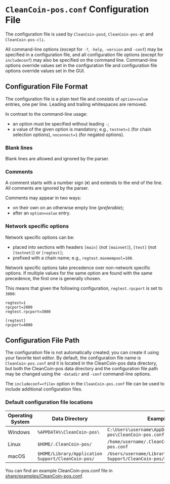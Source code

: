 # `CleanCoin-pos.conf` Configuration File

The configuration file is used by `CleanCoin-posd`, `CleanCoin-pos-qt` and `CleanCoin-pos-cli`.

All command-line options (except for `-?`, `-help`, `-version` and `-conf`) may be specified in a configuration file, and all configuration file options (except for `includeconf`) may also be specified on the command line. Command-line options override values set in the configuration file and configuration file options override values set in the GUI.

## Configuration File Format

The configuration file is a plain text file and consists of `option=value` entries, one per line. Leading and trailing whitespaces are removed.

In contrast to the command-line usage:
- an option must be specified without leading `-`;
- a value of the given option is mandatory; e.g., `testnet=1` (for chain selection options), `noconnect=1` (for negated options).

### Blank lines

Blank lines are allowed and ignored by the parser.

### Comments

A comment starts with a number sign (`#`) and extends to the end of the line. All comments are ignored by the parser.

Comments may appear in two ways:
- on their own on an otherwise empty line (_preferable_);
- after an `option=value` entry.

### Network specific options

Network specific options can be:
- placed into sections with headers `[main]` (not `[mainnet]`), `[test]` (not `[testnet]`) or `[regtest]`;
- prefixed with a chain name; e.g., `regtest.maxmempool=100`.

Network specific options take precedence over non-network specific options.
If multiple values for the same option are found with the same precedence, the
first one is generally chosen.

This means that given the following configuration, `regtest.rpcport` is set to `3000`:

```
regtest=1
rpcport=2000
regtest.rpcport=3000

[regtest]
rpcport=4000
```

## Configuration File Path

The configuration file is not automatically created; you can create it using your favorite text editor. By default, the configuration file name is `CleanCoin-pos.conf` and it is located in the CleanCoin-pos data directory, but both the CleanCoin-pos data directory and the configuration file path may be changed using the `-datadir` and `-conf` command-line options.

The `includeconf=<file>` option in the `CleanCoin-pos.conf` file can be used to include additional configuration files.

### Default configuration file locations

Operating System | Data Directory | Example Path
-- | -- | --
Windows | `%APPDATA%\CleanCoin-pos\` | `C:\Users\username\AppData\Roaming\CleanCoin-pos\CleanCoin-pos.conf`
Linux | `$HOME/.CleanCoin-pos/` | `/home/username/.CleanCoin-pos/CleanCoin-pos.conf`
macOS | `$HOME/Library/Application Support/CleanCoin-pos/` | `/Users/username/Library/Application Support/CleanCoin-pos/CleanCoin-pos.conf`

You can find an example CleanCoin-pos.conf file in [share/examples/CleanCoin-pos.conf](../share/examples/CleanCoin-pos.conf).
